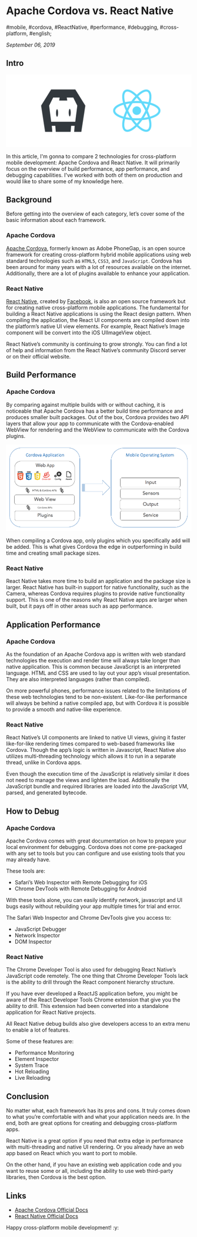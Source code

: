 # Apache Cordova vs. React Native

#mobile, #cordova, #ReactNative, #performance, #debugging, #cross-platform, #english;

_September 06, 2019_

## Intro

![Apache Cordova vs React Native](/images/apache-cordova-vs-react-native/cordova_vs_react_native.png)

In this article, I'm gonna to compare 2 technologies for cross-platform mobile development: Apache Cordova and React Native. It will primarily focus on the overview of build performance, app performance, and debugging capabilities.
I've worked with both of them on production and would like to share some of my knowledge here.

## Background

Before getting into the overview of each category, let’s cover some of the basic information about each framework.

### Apache Cordova

[Apache Cordova](https://cordova.apache.org/), formerly known as Adobe PhoneGap, is an open source framework for creating cross-platform hybrid mobile applications using web standard technologies such as `HTML5`, `CSS3`, and `JavaScript`. Cordova has been around for many years with a lot of resources available on the internet. Additionally, there are a lot of plugins available to enhance your application.

### React Native

[React Native](https://facebook.github.io/react-native/), created by [Facebook](https://github.com/facebook), is also an open source framework but for creating native cross-platform mobile applications. The fundamental for building a React Native applications is using the React design pattern. When compiling the application, the React UI components are compiled down into the platform’s native UI view elements. For example, React Native’s Image component will be convert into the iOS UIImageView object.

React Native’s community is continuing to grow strongly. You can find a lot of help and information from the React Native’s community Discord server or on their official website.

## Build Performance

### Apache Cordova

By comparing against multiple builds with or without caching, it is noticeable that Apache Cordova has a better build time performance and produces smaller built packages. Out of the box, Cordova provides two API layers that allow your app to communicate with the Cordova-enabled WebView for rendering and the WebView to communicate with the Cordova plugins.

![Cordova App Structure](/images/apache-cordova-vs-react-native/cordova_infra_app.png)

When compiling a Cordova app, only plugins which you specifically add will be added. This is what gives Cordova the edge in outperforming in build time and creating small package sizes.

### React Native

React Native takes more time to build an application and the package size is larger. React Native has built-in support for native functionality, such as the Camera, whereas Cordova requires plugins to provide native functionality support. This is one of the reasons why React Native apps are larger when built, but it pays off in other areas such as app performance.

## Application Performance

### Apache Cordova

As the foundation of an Apache Cordova app is written with web standard technologies the execution and render time will always take longer than native application. This is common because JavaScript is an interpreted language. HTML and CSS are used to lay out your app’s visual presentation. They are also interpreted languages (rather than compiled).

On more powerful phones, performance issues related to the limitations of these web technologies tend to be non-existent. Like-for-like performance will always be behind a native compiled app, but with Cordova it is possible to provide a smooth and native-like experience.

### React Native

React Native’s UI components are linked to native UI views, giving it faster like-for-like rendering times compared to web-based frameworks like Cordova. Though the app’s logic is written in Javascript, React Native also utilizes multi-threading technology which allows it to run in a separate thread, unlike in Cordova apps.

Even though the execution time of the JavaScript is relatively similar it does not need to manage the views and lighten the load. Additionally the JavaScript bundle and required libraries are loaded into the JavaScript VM, parsed, and generated bytecode.

## How to Debug

### Apache Cordova

Apache Cordova comes with great documentation on how to prepare your local environment for debugging. Cordova does not come pre-packaged with any set to tools but you can configure and use existing tools that you may already have.

These tools are:

* Safari’s Web Inspector with Remote Debugging for iOS
* Chrome DevTools with Remote Debugging for Android

With these tools alone, you can easily identify network, javascript and UI bugs easily without rebuilding your app multiple times for trial and error.

The Safari Web Inspector and Chrome DevTools give you access to:

* JavaScript Debugger
* Network Inspector
* DOM Inspector

### React Native

The Chrome Developer Tool is also used for debugging React Native’s JavaScript code remotely. The one thing that Chrome Developer Tools lack is the ability to drill through the React component hierarchy structure.

If you have ever developed a ReactJS application before, you might be aware of the React Developer Tools Chrome extension that give you the ability to drill. This extension had been converted into a standalone application for React Native projects.

All React Native debug builds also give developers access to an extra menu to enable a lot of features.

Some of these features are:

* Performance Monitoring
* Element Inspector
* System Trace
* Hot Reloading
* Live Reloading

## Conclusion

No matter what, each framework has its pros and cons. It truly comes down to what you’re comfortable with and what your application needs are. In the end, both are great options for creating and debugging cross-platform apps.

React Native is a great option if you need that extra edge in performance with multi-threading and native UI rendering. Or you already have an web app based on React which you want to port to mobile.

On the other hand, if you have an existing web application code and you want to reuse some or all, including the ability to use web third-party libraries, then Cordova is the best option.

## Links

* [Apache Cordova Official Docs](https://cordova.apache.org/)
* [React Native Official Docs](https://facebook.github.io/react-native/)

Happy cross-platform mobile development! :y:

